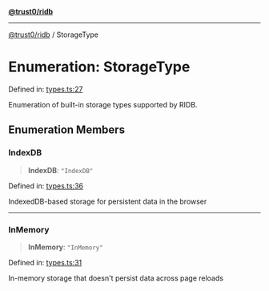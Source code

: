 [**@trust0/ridb**](../README.md)

***

[@trust0/ridb](../README.md) / StorageType

# Enumeration: StorageType

Defined in: [types.ts:27](https://github.com/trust0-project/RIDB/blob/3acbe8c131d5e3c448607928fea7f7a9f9b602e4/packages/ridb/src/types.ts#L27)

Enumeration of built-in storage types supported by RIDB.

## Enumeration Members

### IndexDB

> **IndexDB**: `"IndexDB"`

Defined in: [types.ts:36](https://github.com/trust0-project/RIDB/blob/3acbe8c131d5e3c448607928fea7f7a9f9b602e4/packages/ridb/src/types.ts#L36)

IndexedDB-based storage for persistent data in the browser

***

### InMemory

> **InMemory**: `"InMemory"`

Defined in: [types.ts:31](https://github.com/trust0-project/RIDB/blob/3acbe8c131d5e3c448607928fea7f7a9f9b602e4/packages/ridb/src/types.ts#L31)

In-memory storage that doesn't persist data across page reloads
